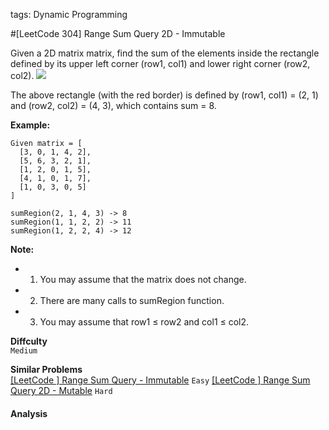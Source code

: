 tags: Dynamic Programming

#[LeetCode 304] Range Sum Query 2D - Immutable

Given a 2D matrix matrix, find the sum of the elements inside the rectangle defined by its upper left corner (row1, col1) 
and lower right corner (row2, col2).
![](https://leetcode.com/static/images/courses/range_sum_query_2d.png)

The above rectangle (with the red border) is defined by (row1, col1) = (2, 1) and (row2, col2) = (4, 3), which contains sum = 8.

**Example:**

    Given matrix = [
      [3, 0, 1, 4, 2],
      [5, 6, 3, 2, 1],
      [1, 2, 0, 1, 5],
      [4, 1, 0, 1, 7],
      [1, 0, 3, 0, 5]
    ]

    sumRegion(2, 1, 4, 3) -> 8
    sumRegion(1, 1, 2, 2) -> 11
    sumRegion(1, 2, 2, 4) -> 12

**Note:**  
 * 1. You may assume that the matrix does not change.
 * 2. There are many calls to sumRegion function.
 * 3. You may assume that row1 ≤ row2 and col1 ≤ col2.

**Diffculty**  
`Medium`

**Similar Problems**  
[[LeetCode ] Range Sum Query - Immutable]() `Easy`
[[LeetCode ] Range Sum Query 2D - Mutable]() `Hard`


#### Analysis
